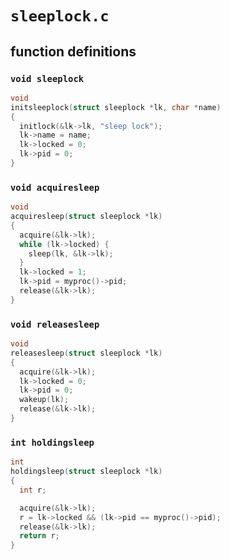 # `sleeplock.c`

## function definitions

### `void sleeplock`

```c
void
initsleeplock(struct sleeplock *lk, char *name)
{
  initlock(&lk->lk, "sleep lock");
  lk->name = name;
  lk->locked = 0;
  lk->pid = 0;
}
```

### `void acquiresleep`

```c
void
acquiresleep(struct sleeplock *lk)
{
  acquire(&lk->lk);
  while (lk->locked) {
    sleep(lk, &lk->lk);
  }
  lk->locked = 1;
  lk->pid = myproc()->pid;
  release(&lk->lk);
}
```

### `void releasesleep`

```c
void
releasesleep(struct sleeplock *lk)
{
  acquire(&lk->lk);
  lk->locked = 0;
  lk->pid = 0;
  wakeup(lk);
  release(&lk->lk);
}
```

### `int holdingsleep`

```c
int
holdingsleep(struct sleeplock *lk)
{
  int r;

  acquire(&lk->lk);
  r = lk->locked && (lk->pid == myproc()->pid);
  release(&lk->lk);
  return r;
}
```

